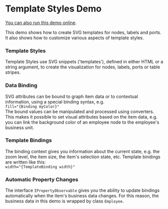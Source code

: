 <!--
 //////////////////////////////////////////////////////////////////////////////
 // @license
 // This demo file is part of yFiles for HTML 2.3.0.3.
 // Use is subject to license terms.
 //
 // Copyright (c) 2000-2020 by yWorks GmbH, Vor dem Kreuzberg 28,
 // 72070 Tuebingen, Germany. All rights reserved.
 //
 //////////////////////////////////////////////////////////////////////////////
-->
# Template Styles Demo

[You can also run this demo online](https://live.yworks.com/demos/style/templatestyles/index.html).

This demo shows how to create SVG templates for nodes, labels and ports. It also shows how to customize various aspects of template styles.

### Template Styles

Template Styles use SVG snippets ('templates'), defined in either HTML or a string argument, to create the visualization for nodes, labels, ports or table stripes.

### Data Binding

SVG attributes can be bound to graph item data or to contextual information, using a special binding syntax, e.g.  
`fill="{Binding myColor}"`  
The bound values can be manipulated and processed using converters. This makes it possible to set visual attributes based on the item data, e.g. you can link the background color of an employee node to the employee's business unit.

### Template Bindings

The binding context gives you information about the current state, e.g. the zoom level, the item size, the item's selection state, etc. Template bindings are written like this:  
`width="{TemplateBinding width}"`

### Automatic Property Changes

The interface `IPropertyObservable` gives you the ability to update bindings automatically when the item's business data changes. For this reason, the business data in this demo is wrapped by class `Employee`.
